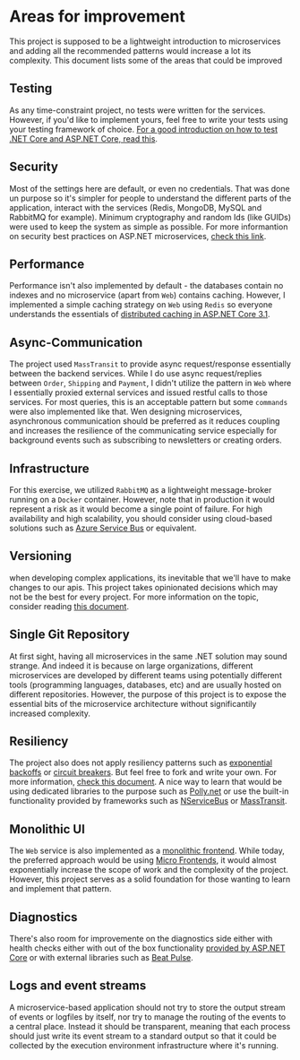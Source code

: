 # Areas for improvement
This project is supposed to be a lightweight introduction to microservices and
adding all the recommended patterns would increase a lot its complexity. This
document lists some of the areas that could be improved


## Testing
As any time-constraint project, no tests were written for the services. However,
if you'd like to implement yours, feel free to write your tests using your
testing framework of choice.  [For a good introduction on how to test .NET Core
and ASP.NET Core, read this](https://docs.microsoft.com/en-us/dotnet/architecture/microservices/multi-container-microservice-net-applications/test-aspnet-core-services-web-apps).

## Security
Most of the settings here are default, or even no credentials.  That was done
un purpose so it's simpler for people to understand the different parts of the
application, interact with the services (Redis, MongoDB, MySQL and  RabbitMQ
for example). Minimum cryptography and random Ids (like GUIDs) were used to
keep the system as simple as possible. For more informantion on security best
practices on ASP.NET microservices, [check this
link](https://docs.microsoft.com/en-us/dotnet/architecture/microservices/secure-net-microservices-web-applications/).

## Performance
Performance isn't also implemented by default - the databases contain no indexes
and no microservice (apart from `Web`) contains caching. However, I implemented
a simple caching strategy on `Web` using `Redis` so everyone understands the
essentials of [distributed caching in ASP.NET Core
3.1](https://docs.microsoft.com/en-us/aspnet/core/performance/caching/distributed).

## Async-Communication
The project used `MassTransit` to provide async request/response essentially
between the backend services. While I do use async request/replies between
`Order`, `Shipping` and `Payment`, I didn't utilize the pattern in   `Web` where
I essentially proxied external services and issued restful calls to those
services. For most queries, this is an acceptable pattern but some `commands`
were also implemented like that.  Wen designing microservices, asynchronous
communication should be preferred as it reduces coupling and increases the
resilience of the communicating service especially for background events such as
subscribing to newsletters or creating orders.

## Infrastructure
For this exercise, we utilized `RabbitMQ` as a lightweight message-broker
running on a `Docker` container. However, note that in production it would
represent a risk as it would become a single point of failure. For high
availability and high scalability, you should consider using cloud-based
solutions such as [Azure Service Bus](https://azure.microsoft.com/en-us/services/service-bus/)
or equivalent. 

## Versioning
when developing complex applications, its inevitable that we'll have to make
changes to our apis. This project takes opinionated decisions which may not be
the best for every project.  For more information on the topic, consider reading 
[this document](https://docs.microsoft.com/en-us/azure/architecture/best-practices/api-design#versioning-a-restful-web-api).

## Single Git Repository
At first sight, having all microservices in the same .NET solution may sound
strange. And indeed it is because on large organizations, different
microservices are developed by different teams using potentially different tools
(programming languages, databases, etc) and are usually hosted on different
repositories. However, the purpose of this project is to expose the essential
bits of the microservice architecture without significantily
increased complexity.

## Resiliency
The project also does not apply resiliency patterns such as [exponential
backoffs](https://en.wikipedia.org/wiki/Exponential_backoff) or [circuit
breakers](https://microservices.io/patterns/reliability/circuit-breaker.html).
But feel free to fork and write your own.  For more information, [check this
document](https://docs.microsoft.com/en-us/dotnet/architecture/microservices/architect-microservice-container-applications/resilient-high-availability-microservices).
A nice way to learn that would be using dedicated libraries to the purpose such
as [Polly.net](https://github.com/App-vNext/Polly) or use the built-in
functionality provided by frameworks such as
[NServiceBus](https://github.com/App-vNext/Polly) or
[MassTransit](https://masstransit-project.com/).

## Monolithic UI
The `Web` service is also implemented as a [monolithic
frontend](https://xebia.com/blog/the-monolithic-frontend-in-the-microservices-architecture/).
While today, the preferred approach would be using [Micro
Frontends](https://martinfowler.com/articles/micro-frontends.html), it would
almost exponentially increase the scope of work and the complexity of the
project. However, this project serves as a solid foundation for those
wanting to learn and implement that pattern.

## Diagnostics
There's also room for improvemente on the diagnostics side either with health
checks either with out of the box functionality [provided by ASP.NET
Core](https://docs.microsoft.com/en-us/dotnet/architecture/microservices/implement-resilient-applications/monitor-app-health#implement-health-checks-in-aspnet-core-services)
or with external libraries such as [Beat
Pulse](https://github.com/Xabaril/BeatPulse).

## Logs and event streams
A microservice-based application should not try to store the output stream of
events or logfiles by itself, nor try to manage the routing of the events to a
central place. Instead it should be transparent, meaning that each process
should just write its event stream to a standard output so that it could be
collected by the execution environment infrastructure where it's running.
